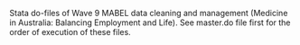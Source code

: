 Stata do-files of Wave 9 MABEL data cleaning and management (Medicine in Australia: Balancing Employment and Life).
See master.do file first for the order of execution of these files.

